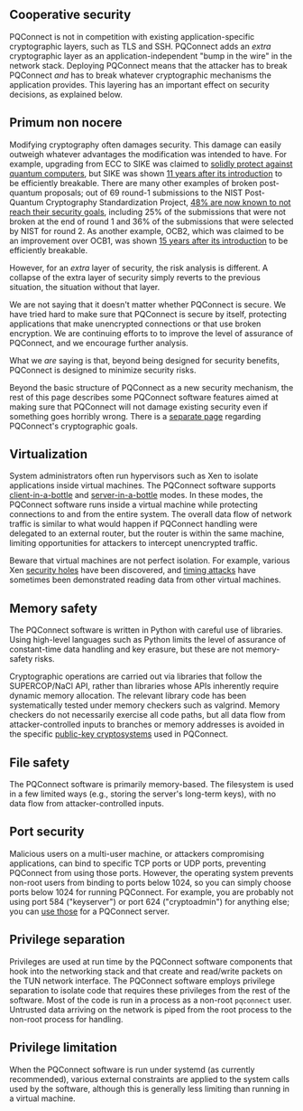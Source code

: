 ## <a name="cooperative">Cooperative security</a>

PQConnect is not in competition with existing application-specific cryptographic layers,
such as TLS and SSH.
PQConnect adds an _extra_ cryptographic layer
as an application-independent "bump in the wire"
in the network stack.
Deploying PQConnect means that the attacker
has to break PQConnect _and_ has to break
whatever cryptographic mechanisms the application provides.
This layering has an important effect on security decisions,
as explained below.

## <a name="non-nocere">Primum non nocere</a>

Modifying cryptography often damages security.
This damage can easily outweigh whatever advantages the modification was intended to have.
For example, upgrading from ECC to SIKE was claimed to
[solidly protect against quantum computers](https://eprint.iacr.org/2021/543),
but SIKE was shown
[11 years after its introduction](https://eprint.iacr.org/2022/975)
to be efficiently breakable.
There are many other examples of broken post-quantum proposals;
out of 69 round-1 submissions to the NIST Post-Quantum Cryptography Standardization Project,
[48% are now known to not reach their security goals](https://cr.yp.to/papers.html#qrcsp),
including 25% of the submissions that were not broken at the end of round 1
and 36% of the submissions that were selected by NIST for round 2.
As another example,
OCB2, which was claimed to be an improvement over OCB1,
was shown
[15 years after its introduction](https://eprint.iacr.org/2019/311)
to be efficiently breakable.

However,
for an _extra_ layer of security,
the risk analysis is different.
A collapse of the extra layer of security
simply reverts to the previous situation, the situation without that layer.

We are not saying that it doesn't matter whether PQConnect is secure.
We have tried hard to make sure that PQConnect is secure by itself,
protecting applications that make unencrypted connections
or that use broken encryption.
We are continuing efforts to to improve the level of assurance of PQConnect,
and we encourage further analysis.

What we _are_ saying is that,
beyond being designed for security benefits,
PQConnect is designed to minimize security risks.

Beyond the basic structure of PQConnect as a new security mechanism,
the rest of this page describes
some PQConnect software features
aimed at making sure that PQConnect will not damage existing security
even if something goes horribly wrong.
There is a
[separate page](crypto.html)
regarding PQConnect's cryptographic goals.

## <a name="virtual">Virtualization</a>

System administrators often run hypervisors such as Xen
to isolate applications inside virtual machines.
The PQConnect software supports
[client-in-a-bottle](sysadmin.html#client-in-a-bottle)
and
[server-in-a-bottle](sysadmin.html#server-in-a-bottle)
modes.
In these modes,
the PQConnect software runs inside a virtual machine
while protecting connections to and from the entire system.
The overall data flow of network traffic
is similar to what would happen if PQConnect handling were delegated to an external router,
but the router is within the same machine,
limiting opportunities for attackers to intercept unencrypted traffic.

Beware that virtual machines are not perfect isolation.
For example,
various Xen
[security holes](https://xenbits.xen.org/xsa/) have been discovered,
and [timing attacks](https://timing.attacks.cr.yp.to)
have sometimes been demonstrated reading data from other virtual machines.

## <a name="memory">Memory safety</a>

The PQConnect software is written in Python
with careful use of libraries.
Using high-level languages such as Python
limits the level of assurance of constant-time data handling and key erasure,
but these are not memory-safety risks.

Cryptographic operations are carried out via libraries
that follow the SUPERCOP/NaCl API,
rather than libraries whose APIs inherently require dynamic memory allocation.
The relevant library code has been systematically tested under memory checkers such as valgrind.
Memory checkers do not necessarily exercise all code paths,
but all data flow from attacker-controlled inputs to branches or memory addresses
is avoided in the specific [public-key cryptosystems](crypto.html) used in PQConnect.

## <a name="file">File safety</a>

The PQConnect software is primarily memory-based.
The filesystem is used in a few limited ways
(e.g., storing the server's long-term keys),
with no data flow from attacker-controlled inputs.

## <a name="port">Port security</a>

Malicious users on a multi-user machine,
or attackers compromising applications,
can bind to specific TCP ports or UDP ports,
preventing PQConnect from using those ports.
However,
the operating system prevents non-root users from binding to ports below 1024,
so you can simply choose ports below 1024 for running PQConnect.
For example, you are probably not using
port 584 ("keyserver") or port 624 ("cryptoadmin")
for anything else;
you can
[use those](sysadmin.html#ports)
for a PQConnect server.

## <a name="privsep">Privilege separation</a>

Privileges are used at run time
by the PQConnect software components
that hook into the networking stack
and that create and read/write packets on the TUN network interface.
The PQConnect software employs privilege separation
to isolate code that requires these privileges from the rest of the software.
Most of the code is run in a process as a non-root `pqconnect` user.
Untrusted data arriving on the network is piped from the root process to the non-root process for handling.

## <a name="limit">Privilege limitation</a>

When the PQConnect software is run under systemd (as currently recommended),
various external constraints are applied to the system calls used by the software,
although this is generally less limiting than running in a virtual machine.
